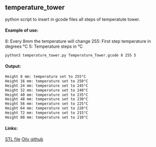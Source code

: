 ## temperature_tower

python script to insert in gcode files all steps of temperatute tower.

#### Example of use:
8: Every 8mm the temperature will change
255: First step temperature in degrees °C
5: Temperature steps in °C

```bash
python3 temperature_tower.py Temperature_Tower.gcode 8 255 5
```

#### Output:

```bash
Height 8 mm: temperature set to 255°C
Height 16 mm: temperature set to 250°C
Height 24 mm: temperature set to 245°C
Height 32 mm: temperature set to 240°C
Height 40 mm: temperature set to 235°C
Height 48 mm: temperature set to 230°C
Height 56 mm: temperature set to 225°C
Height 64 mm: temperature set to 220°C
Height 72 mm: temperature set to 215°C
Height 80 mm: temperature set to 210°C
```

#### Links:
[STL file](https://www.thingiverse.com/thing:3127899)
[Oliv github](https://gist.github.com/Oliv4945/6fc57ba41e442a1c0fe78b6d830da9ee)